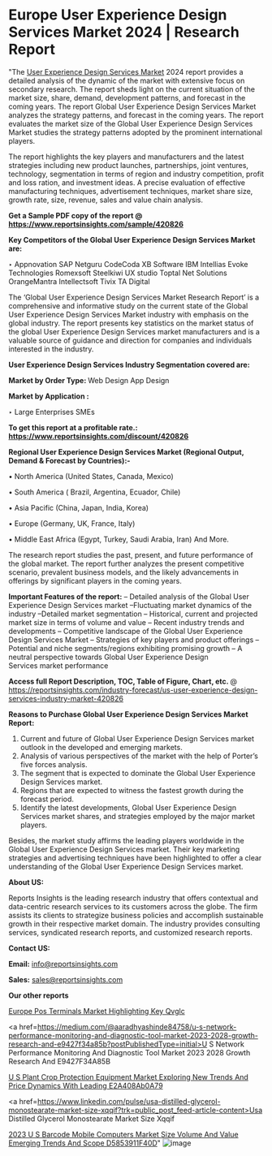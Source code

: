 # Europe User Experience Design Services Market 2024 | Research Report

"The <a href=https://www.reportsinsights.com/sample/420826>User Experience Design Services Market</a> 2024 report provides a detailed analysis of the dynamic of the market with extensive focus on secondary research. The report sheds light on the current situation of the market size, share, demand, development patterns, and forecast in the coming years. The report Global User Experience Design Services Market analyzes the strategy patterns, and forecast in the coming years. The report evaluates the market size of the Global User Experience Design Services Market studies the strategy patterns adopted by the prominent international players.

The report highlights the key players and manufacturers and the latest strategies including new product launches, partnerships, joint ventures, technology, segmentation in terms of region and industry competition, profit and loss ration, and investment ideas. A precise evaluation of effective manufacturing techniques, advertisement techniques, market share size, growth rate, size, revenue, sales and value chain analysis.

<strong>Get a Sample PDF copy of the report @ <a href=https://www.reportsinsights.com/sample/420826 style=color:#0000ff;>https://www.reportsinsights.com/sample/420826</a></strong>

<strong>Key Competitors of the Global User Experience Design Services Market are:</strong>

‣ Appnovation
SAP
Netguru
CodeCoda
XB Software
IBM
Intellias
Evoke Technologies
Romexsoft
Steelkiwi
UX studio
Toptal
Net Solutions
OrangeMantra
Intellectsoft
Tivix
TA Digital

The ‘Global User Experience Design Services Market Research Report’ is a comprehensive and informative study on the current state of the Global User Experience Design Services Market industry with emphasis on the global industry. The report presents key statistics on the market status of the global User Experience Design Services market manufacturers and is a valuable source of guidance and direction for companies and individuals interested in the industry.

<strong>User Experience Design Services Industry Segmentation covered are:</strong>

<strong>Market by Order Type: </strong>
Web Design
App Design

<strong>Market by Application :</strong>

‣ Large Enterprises
SMEs

<strong>To get this report at a profitable rate.: <a href=https://www.reportsinsights.com/discount/420826 style=color:#0000ff;>https://www.reportsinsights.com/discount/420826</a></strong>

<strong>Regional User Experience Design Services Market (Regional Output, Demand &amp; Forecast by Countries):-</strong>

• North America (United States, Canada, Mexico)

• South America ( Brazil, Argentina, Ecuador, Chile)

• Asia Pacific (China, Japan, India, Korea)

• Europe (Germany, UK, France, Italy)

• Middle East Africa (Egypt, Turkey, Saudi Arabia, Iran) And More.

The research report studies the past, present, and future performance of the global market. The report further analyzes the present competitive scenario, prevalent business models, and the likely advancements in offerings by significant players in the coming years.

<strong>Important Features of the report:</strong>
– Detailed analysis of the Global User Experience Design Services market
–Fluctuating market dynamics of the industry
–Detailed market segmentation
– Historical, current and projected market size in terms of volume and value
– Recent industry trends and developments
– Competitive landscape of the Global User Experience Design Services Market
– Strategies of key players and product offerings
– Potential and niche segments/regions exhibiting promising growth
– A neutral perspective towards Global User Experience Design Services market performance

<strong>Access full Report Description, TOC, Table of Figure, Chart, etc. </strong>@   <a href=https://reportsinsights.com/industry-forecast/us-user-experience-design-services-industry-market-420826 style=color:#0000ff;>https://reportsinsights.com/industry-forecast/us-user-experience-design-services-industry-market-420826</a>

<strong>Reasons to Purchase Global User Experience Design Services Market Report:</strong>
1. Current and future of Global User Experience Design Services market outlook in the developed and emerging markets.
2. Analysis of various perspectives of the market with the help of Porter’s five forces analysis.
3. The segment that is expected to dominate the Global User Experience Design Services market.
4. Regions that are expected to witness the fastest growth during the forecast period.
5. Identify the latest developments, Global User Experience Design Services market shares, and strategies employed by the major market players.

Besides, the market study affirms the leading players worldwide in the Global User Experience Design Services market. Their key marketing strategies and advertising techniques have been highlighted to offer a clear understanding of the Global User Experience Design Services market.

<strong><strong>About US</strong>:</strong>

Reports Insights is the leading research industry that offers contextual and data-centric research services to its customers across the globe. The firm assists its clients to strategize business policies and accomplish sustainable growth in their respective market domain. The industry provides consulting services, syndicated research reports, and customized research reports.

<strong>Contact US:</strong>

<p class=><b>Email:</b> <a href=mailto:info@reportsinsights.com>info@reportsinsights.com</a></p>
<p class=><b>Sales:</b> <a href=mailto:sales@reportsinsights.com>sales@reportsinsights.com</a></p>

<strong>Our other reports</strong>

<a href=https://www.linkedin.com/pulse/europe-pos-terminals-market-highlighting-key-qvglc/>Europe Pos Terminals Market Highlighting Key Qvglc</a>

<a href=https://medium.com/@aaradhyashinde84758/u-s-network-performance-monitoring-and-diagnostic-tool-market-2023-2028-growth-research-and-e9427f34a85b?postPublishedType=initial>U S Network Performance Monitoring And Diagnostic Tool Market 2023 2028 Growth Research And E9427F34A85B</a>

<a href=https://medium.com/@akitotamura255/u-s-plant-crop-protection-equipment-market-exploring-new-trends-and-price-dynamics-with-leading-e2a408ab0a79>U S Plant Crop Protection Equipment Market Exploring New Trends And Price Dynamics With Leading E2A408Ab0A79</a>

<a href=https://www.linkedin.com/pulse/usa-distilled-glycerol-monostearate-market-size-xqqif?trk=public_post_feed-article-content>Usa Distilled Glycerol Monostearate Market Size Xqqif</a>

<a href=https://medium.com/@nadeemkazi654/2023-u-s-barcode-mobile-computers-market-size-volume-and-value-emerging-trends-and-scope-d5853911f40d>2023 U S Barcode Mobile Computers Market Size Volume And Value Emerging Trends And Scope D5853911F40D</a>"
![image](https://github.com/Reportsinsights123/RIgrowth/assets/158415881/bca54924-a115-4a3a-a6cd-bebc2d15835d)
